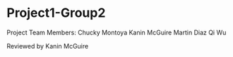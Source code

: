 # Project1-Group2
Project Team Members:
Chucky Montoya
Kanin McGuire
Martin Diaz
Qi Wu



Reviewed by Kanin McGuire
